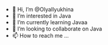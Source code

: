 - 👋 Hi, I’m @OlyaIlyukhina
- 👀 I’m interested in Java
- 🌱 I’m currently learning Javaa
- 💞️ I’m looking to collaborate on Java
- 📫 How to reach me ...

<!---
OlyaIlyukhina/OlyaIlyukhina is a ✨ special ✨ repository because its `README.md` (this file) appears on your GitHub profile.
You can click the Preview link to take a look at your changes.
--->
